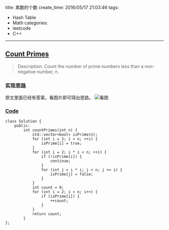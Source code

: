 title: 素数的个数
create_time: 2016/05/17 21:03:46
tags:
- Hash Table
- Math
categories:
- leetcode
- C++

---
## [Count Primes](https://leetcode.com/problems/count-primes/)
> Description:
> Count the number of prime numbers less than a non-negative number, n.

### 实现思路
原文里面已经有答案，看图片即可得出思路。
![看图](http://7xl4we.com1.z0.glb.clouddn.com/Sieve_of_Eratosthenes_animation.gif)

### [Code](https://github.com/Finalcheat/leetcode/blob/master/src/Count-Primes.cpp)
```
class Solution {
    public:
        int countPrimes(int n) {
            std::vector<bool> isPrime(n);
            for (int i = 2; i < n; ++i) {
                isPrime[i] = true;
            }
            for (int i = 2; i * i < n; ++i) {
                if (!isPrime[i]) {
                    continue;
                }
                for (int j = i * i; j < n; j += i) {
                    isPrime[j] = false;
                }
            }
            int count = 0;
            for (int i = 2; i < n; i++) {
                if (isPrime[i]) {
                    ++count;
                }
            }
            return count;
        }
};
```
